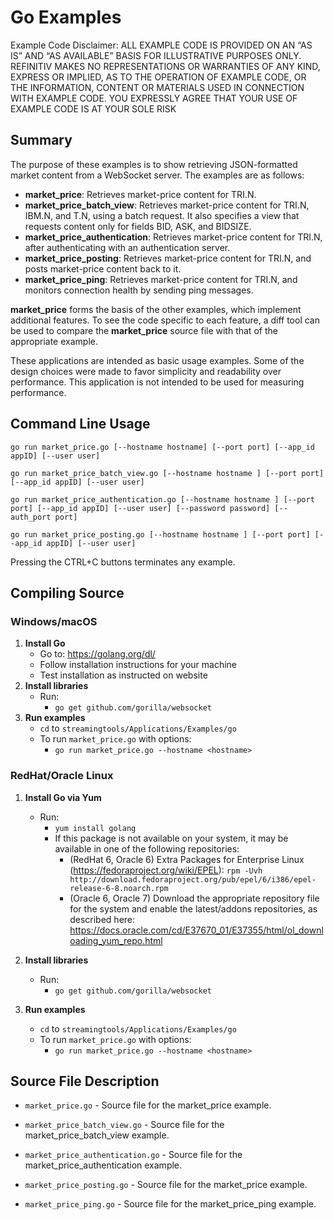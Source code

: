 # Go Examples

Example Code Disclaimer:
ALL EXAMPLE CODE IS PROVIDED ON AN “AS IS” AND “AS AVAILABLE” BASIS FOR ILLUSTRATIVE PURPOSES ONLY. REFINITIV MAKES NO REPRESENTATIONS OR WARRANTIES OF ANY KIND, EXPRESS OR IMPLIED, AS TO THE OPERATION OF EXAMPLE CODE, OR THE INFORMATION, CONTENT OR MATERIALS USED IN CONNECTION WITH EXAMPLE CODE. YOU EXPRESSLY AGREE THAT YOUR USE OF EXAMPLE CODE IS AT YOUR SOLE RISK

## Summary

The purpose of these examples is to show retrieving JSON-formatted market content
from a WebSocket server. The examples are as follows:

* __market\_price__: Retrieves market-price content for TRI.N.
* __market\_price\_batch\_view__: Retrieves market-price content for TRI.N, IBM.N, and T.N, 
  using a batch request. It also specifies a view that requests content only for fields 
  BID, ASK, and BIDSIZE.
* __market\_price\_authentication__: Retrieves market-price content for TRI.N, after 
  authenticating with an authentication server.
* __market\_price\_posting__: Retrieves market-price content for TRI.N, and posts
  market-price content back to it.
* __market\_price\_ping__: Retrieves market-price content for TRI.N, and monitors
  connection health by sending ping messages.

__market\_price__ forms the basis of the other examples, which implement additional
features. To see the code specific to each feature, a diff tool can be used to compare
the __market\_price__ source file with that of the appropriate example.

These applications are intended as basic usage examples. Some of the design choices
were made to favor simplicity and readability over performance. This application 
is not intended to be used for measuring performance.
## Command Line Usage

```go run market_price.go [--hostname hostname] [--port port] [--app_id appID] [--user user]```

```go run market_price_batch_view.go [--hostname hostname ] [--port port] [--app_id appID] [--user user]```

```go run market_price_authentication.go [--hostname hostname ] [--port port] [--app_id appID] [--user user] [--password password] [--auth_port port]```

```go run market_price_posting.go [--hostname hostname ] [--port port] [--app_id appID] [--user user]```

Pressing the CTRL+C buttons terminates any example.
## Compiling Source
### Windows/macOS
1. __Install Go__
    - Go to: <https://golang.org/dl/>
    - Follow installation instructions for your machine
    - Test installation as instructed on website
2. __Install libraries__
    - Run:
      - `go get github.com/gorilla/websocket`
3. __Run examples__
    - `cd` to `streamingtools/Applications/Examples/go`
    - To run `market_price.go` with options:
      - `go run market_price.go --hostname <hostname>`

### RedHat/Oracle Linux
1. __Install Go via Yum__
    - Run:
      - `yum install golang`
      - If this package is not available on your system, it may be available in one of the following repositories:
          - (RedHat 6, Oracle 6) Extra Packages for Enterprise Linux (<https://fedoraproject.org/wiki/EPEL>):
            `rpm -Uvh http://download.fedoraproject.org/pub/epel/6/i386/epel-release-6-8.noarch.rpm`
		  - (Oracle 6, Oracle 7) Download the appropriate repository file for the system and enable the latest/addons repositories, as described here: <https://docs.oracle.com/cd/E37670_01/E37355/html/ol_downloading_yum_repo.html>
      
2. __Install libraries__
    - Run:
      - `go get github.com/gorilla/websocket`
3. __Run examples__
    - `cd` to `streamingtools/Applications/Examples/go`
    - To run `market_price.go` with options:
      - `go run market_price.go --hostname <hostname>`

## Source File Description

* `market_price.go` - Source file for the market\_price example.

* `market_price_batch_view.go` - Source file for the market\_price\_batch\_view example.

* `market_price_authentication.go` - Source file for the market\_price\_authentication example.

* `market_price_posting.go` - Source file for the market\_price example.

* `market_price_ping.go` - Source file for the market\_price\_ping example.
